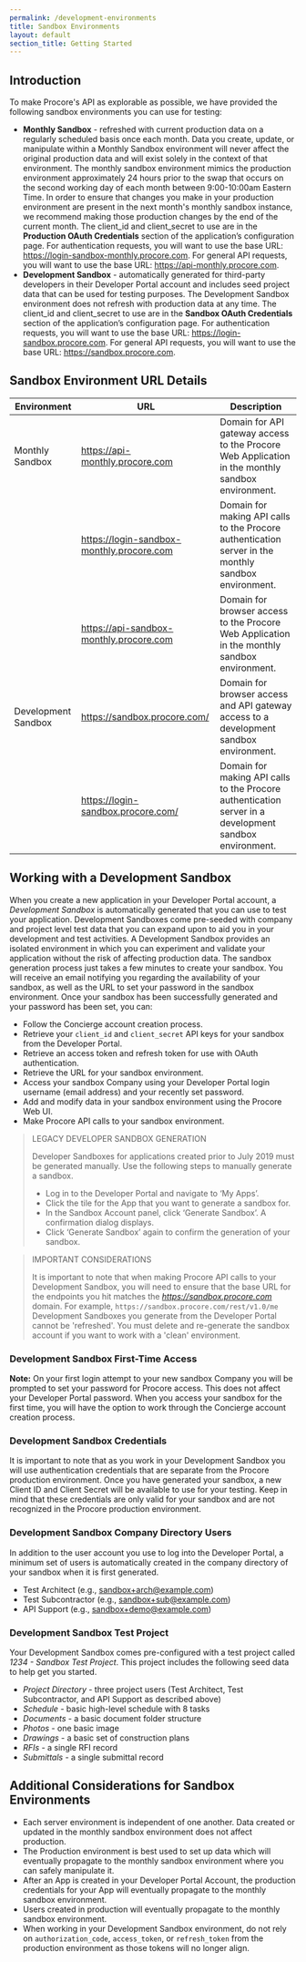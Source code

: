 ```yaml
---
permalink: /development-environments
title: Sandbox Environments
layout: default
section_title: Getting Started
---
```


## Introduction

To make Procore's API as explorable as possible, we have provided the following sandbox environments you can use for testing:

- **Monthly Sandbox** - refreshed with current production data on a regularly scheduled basis once each month. Data you create, update, or manipulate within a Monthly Sandbox environment will never affect the original production data and will exist solely in the context of that environment. The monthly sandbox environment mimics the production environment approximately 24 hours prior to the swap that occurs on the second working day of each month between 9:00-10:00am Eastern Time. In order to ensure that changes you make in your production environment are present in the next month's monthly sandbox instance, we recommend making those production changes by the end of the current month. The client_id and client_secret to use are in the **Production OAuth Credentials** section of the application’s configuration page. For authentication requests, you will want to use the base URL: <https://login-sandbox-monthly.procore.com>. For general API requests, you will want to use the base URL: <https://api-monthly.procore.com>.
- **Development Sandbox** - automatically generated for third-party developers in their Developer Portal account and includes seed project data that can be used for testing purposes. The Development Sandbox environment does not refresh with production data at any time. The client_id and client_secret to use are in the **Sandbox OAuth Credentials** section of the application’s configuration page. For authentication requests, you will want to use the base URL: <https://login-sandbox.procore.com>. For general API requests, you will want to use the base URL: <https://sandbox.procore.com>.

## Sandbox Environment URL Details

| Environment         | URL                                       | Description                                                                                            |
| ------------------- | ----------------------------------------- | ------------------------------------------------------------------------------------------------------ |
| Monthly Sandbox     | https://api-monthly.procore.com           | Domain for API gateway access to the Procore Web Application in the monthly sandbox environment.       |
|                     | https://login-sandbox-monthly.procore.com | Domain for making API calls to the Procore authentication server in the monthly sandbox environment.   |
|                     | https://api-sandbox-monthly.procore.com   | Domain for browser access to the Procore Web Application in the monthly sandbox environment.           |
| Development Sandbox | https://sandbox.procore.com/              | Domain for browser access and API gateway access to a development sandbox environment.                 |
|                     | https://login-sandbox.procore.com/        | Domain for making API calls to the Procore authentication server in a development sandbox environment. |

## Working with a Development Sandbox

When you create a new application in your Developer Portal account, a _Development Sandbox_ is automatically generated that you can use to test your application.
Development Sandboxes come pre-seeded with company and project level test data that you can expand upon to aid you in your development and test activities.
A Development Sandbox provides an isolated environment in which you can experiment and validate your application without the risk of affecting production data.
The sandbox generation process just takes a few minutes to create your sandbox.
You will receive an email notifying you regarding the availability of your sandbox, as well as the URL to set your password in the sandbox environment.
Once your sandbox has been successfully generated and your password has been set, you can:

- Follow the Concierge account creation process.
- Retrieve your `client_id` and `client_secret` API keys for your sandbox from the Developer Portal.
- Retrieve an access token and refresh token for use with OAuth authentication.
- Retrieve the URL for your sandbox environment.
- Access your sandbox Company using your Developer Portal login username (email address) and your recently set password.
- Add and modify data in your sandbox environment using the Procore Web UI.
- Make Procore API calls to your sandbox environment.

> LEGACY DEVELOPER SANDBOX GENERATION
>
> Developer Sandboxes for applications created prior to July 2019 must be generated manually. Use the following steps to manually generate a sandbox.
>
> - Log in to the Developer Portal and navigate to ‘My Apps’.
> - Click the tile for the App that you want to generate a sandbox for.
> - In the Sandbox Account panel, click ‘Generate Sandbox’. A confirmation dialog displays.
> - Click ‘Generate Sandbox’ again to confirm the generation of your sandbox.

> IMPORTANT CONSIDERATIONS
>
> It is important to note that when making Procore API calls to your Development Sandbox, you will need to ensure that the base URL for the endpoints you hit matches the _https://sandbox.procore.com_ domain. For example, `https://sandbox.procore.com/rest/v1.0/me`
> Development Sandboxes you generate from the Developer Portal cannot be 'refreshed'. You must delete and re-generate the sandbox account if you want to work with a 'clean' environment.

### Development Sandbox First-Time Access

**Note:** On your first login attempt to your new sandbox Company you will be prompted to set your password for Procore access.
This does not affect your Developer Portal password.
When you access your sandbox for the first time, you will have the option to work through the Concierge account creation process.

### Development Sandbox Credentials

It is important to note that as you work in your Development Sandbox you will use authentication credentials that are separate from the Procore production environment.
Once you have generated your sandbox, a new Client ID and Client Secret will be available to use for your testing.
Keep in mind that these credentials are only valid for your sandbox and are not recognized in the Procore production environment.

### Development Sandbox Company Directory Users

In addition to the user account you use to log into the Developer Portal, a minimum set of users is automatically created in the company directory of your sandbox when it is first generated.

- Test Architect (e.g., sandbox+arch@example.com)
- Test Subcontractor (e.g., sandbox+sub@example.com)
- API Support (e.g., sandbox+demo@example.com)

### Development Sandbox Test Project

Your Development Sandbox comes pre-configured with a test project called _1234 - Sandbox Test Project_.
This project includes the following seed data to help get you started.

- _Project Directory_ - three project users (Test Architect, Test Subcontractor, and API Support as described above)
- _Schedule_ - basic high-level schedule with 8 tasks
- _Documents_ - a basic document folder structure
- _Photos_ - one basic image
- _Drawings_ - a basic set of construction plans
- _RFIs_ - a single RFI record
- _Submittals_ - a single submittal record

## Additional Considerations for Sandbox Environments

- Each server environment is independent of one another. Data created or updated in the monthly sandbox environment does not affect production.
- The Production environment is best used to set up data which will eventually propagate to the monthly sandbox environment where you can safely manipulate it.
- After an App is created in your Developer Portal Account, the production credentials for your App will eventually propagate to the monthly sandbox environment.
- Users created in production will eventually propagate to the monthly sandbox environment.
- When working in your Development Sandbox environment, do not rely on `authorization_code`, `access_token`, or `refresh_token` from the production environment as those tokens will no longer align.
